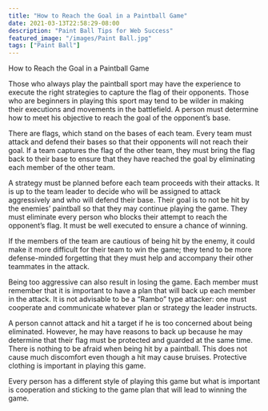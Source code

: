 ```yaml
---
title: "How to Reach the Goal in a Paintball Game"
date: 2021-03-13T22:58:29-08:00
description: "Paint Ball Tips for Web Success"
featured_image: "/images/Paint Ball.jpg"
tags: ["Paint Ball"]
---
```


How to Reach the Goal in a Paintball Game

Those who always play the paintball sport may have the experience to execute the right strategies to capture the flag of their opponents. Those who are beginners in playing this sport may tend to be wilder in making their executions and movements in the battlefield. A person must determine how to meet his objective to reach the goal of the opponent’s base. 

There are flags, which stand on the bases of each team. Every team must attack and defend their bases so that their opponents will not reach their goal. If a team captures the flag of the other team, they must bring the flag back to their base to ensure that they have reached the goal by eliminating each member of the other team. 

A strategy must be planned before each team proceeds with their attacks. It is up to the team leader to decide who will be assigned to attack aggressively and who will defend their base. Their goal is to not be hit by the enemies’ paintball so that they may continue playing the game. They must eliminate every person who blocks their attempt to reach the opponent’s flag. It must be well executed to ensure a chance of winning.

If the members of the team are cautious of being hit by the enemy, it could make it more difficult for their team to win the game; they tend to be more defense-minded forgetting that they must help and accompany their other teammates in the attack. 

Being too aggressive can also result in losing the game. Each member must remember that it is important to have a plan that will back up each member in the attack. It is not advisable to be a “Rambo” type attacker: one must cooperate and communicate whatever plan or strategy the leader instructs. 

A person cannot attack and hit a target if he is too concerned about being eliminated. However, he may have reasons to back up because he may determine that their flag must be protected and guarded at the same time. There is nothing to be afraid when being hit by a paintball. This does not cause much discomfort even though a hit may cause bruises. Protective clothing is important in playing this game. 

Every person has a different style of playing this game but what is important is cooperation and sticking to the game plan that will lead to winning the game.   






